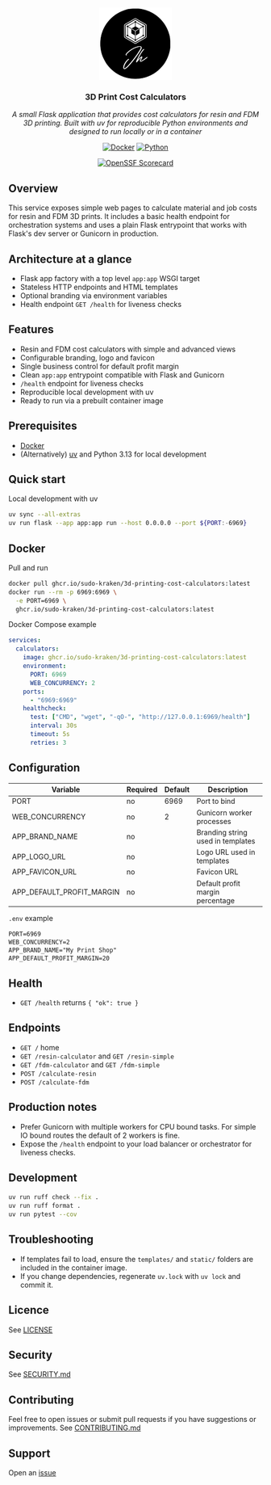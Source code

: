 <div align="center">
<img src="https://raw.githubusercontent.com/sudo-kraken//3d-printing-cost-calculators/main/docs/assets/logo.png" align="center" width="144px" height="144px"/>

### 3D Print Cost Calculators

_A small Flask application that provides cost calculators for resin and FDM 3D printing. Built with uv for reproducible Python environments and designed to run locally or in a container_

</div>

<div align="center">

[![Docker](https://img.shields.io/github/v/tag/sudo-kraken/3d-printing-cost-calculators?label=docker&logo=docker&style=for-the-badge)](https://github.com/sudo-kraken//3d-printing-cost-calculators/pkgs/container//3d-printing-cost-calculators) [![Python](https://img.shields.io/python/required-version-toml?tomlFilePath=https%3A%2F%2Fraw.githubusercontent.com%2Fsudo-kraken%2F/3d-printing-cost-calculators%2Fmain%2Fpyproject.toml&logo=python&logoColor=yellow&color=3776AB&style=for-the-badge)](https://github.com/sudo-kraken/3d-printing-cost-calculators/blob/main/pyproject.toml)
</div>

<div align="center">

[![OpenSSF Scorecard](https://img.shields.io/ossf-scorecard/github.com/sudo-kraken/3d-printing-cost-calculators?label=openssf%20scorecard&style=for-the-badge)](https://scorecard.dev/viewer/?uri=github.com/sudo-kraken/3d-printing-cost-calculators)

</div>

## Overview

This service exposes simple web pages to calculate material and job costs for resin and FDM 3D prints. It includes a basic health endpoint for orchestration systems and uses a plain Flask entrypoint that works with Flask's dev server or Gunicorn in production.

## Architecture at a glance

- Flask app factory with a top level `app:app` WSGI target
- Stateless HTTP endpoints and HTML templates
- Optional branding via environment variables
- Health endpoint `GET /health` for liveness checks

## Features

- Resin and FDM cost calculators with simple and advanced views
- Configurable branding, logo and favicon
- Single business control for default profit margin
- Clean `app:app` entrypoint compatible with Flask and Gunicorn
- `/health` endpoint for liveness checks
- Reproducible local development with uv
- Ready to run via a prebuilt container image

## Prerequisites

- [Docker](https://www.docker.com/)
- (Alternatively) [uv](https://docs.astral.sh/uv/) and Python 3.13 for local development

## Quick start

Local development with uv

```bash
uv sync --all-extras
uv run flask --app app:app run --host 0.0.0.0 --port ${PORT:-6969}
```

## Docker

Pull and run

```bash
docker pull ghcr.io/sudo-kraken/3d-printing-cost-calculators:latest
docker run --rm -p 6969:6969 \
  -e PORT=6969 \
  ghcr.io/sudo-kraken/3d-printing-cost-calculators:latest
```

Docker Compose example

```yaml
services:
  calculators:
    image: ghcr.io/sudo-kraken/3d-printing-cost-calculators:latest
    environment:
      PORT: 6969
      WEB_CONCURRENCY: 2
    ports:
      - "6969:6969"
    healthcheck:
      test: ["CMD", "wget", "-qO-", "http://127.0.0.1:6969/health"]
      interval: 30s
      timeout: 5s
      retries: 3
```

## Configuration

| Variable | Required | Default | Description |
|----------|----------|---------|-------------|
| PORT | no | 6969 | Port to bind |
| WEB_CONCURRENCY | no | 2 | Gunicorn worker processes |
| APP_BRAND_NAME | no |  | Branding string used in templates |
| APP_LOGO_URL | no |  | Logo URL used in templates |
| APP_FAVICON_URL | no |  | Favicon URL |
| APP_DEFAULT_PROFIT_MARGIN | no |  | Default profit margin percentage |

`.env` example

```dotenv
PORT=6969
WEB_CONCURRENCY=2
APP_BRAND_NAME="My Print Shop"
APP_DEFAULT_PROFIT_MARGIN=20
```

## Health

- `GET /health` returns `{ "ok": true }`

## Endpoints

- `GET /` home
- `GET /resin-calculator` and `GET /resin-simple`
- `GET /fdm-calculator` and `GET /fdm-simple`
- `POST /calculate-resin`
- `POST /calculate-fdm`

## Production notes

- Prefer Gunicorn with multiple workers for CPU bound tasks. For simple IO bound routes the default of 2 workers is fine.
- Expose the `/health` endpoint to your load balancer or orchestrator for liveness checks.

## Development

```bash
uv run ruff check --fix .
uv run ruff format .
uv run pytest --cov
```

## Troubleshooting

- If templates fail to load, ensure the `templates/` and `static/` folders are included in the container image.
- If you change dependencies, regenerate `uv.lock` with `uv lock` and commit it.

## Licence
See [LICENSE](LICENSE)

## Security
See [SECURITY.md](SECURITY.md)

## Contributing
Feel free to open issues or submit pull requests if you have suggestions or improvements.
See [CONTRIBUTING.md](CONTRIBUTING.md)

## Support
Open an [issue](/../../issues)
